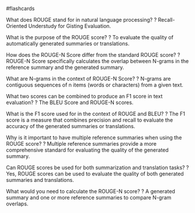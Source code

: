#flashcards

What does ROUGE stand for in natural language processing?
?
Recall-Oriented Understudy for Gisting Evaluation.

What is the purpose of the ROUGE score?
?
To evaluate the quality of automatically generated summaries or translations.

How does the ROUGE-N Score differ from the standard ROUGE score?
?
ROUGE-N Score specifically calculates the overlap between N-grams in the reference summary and the generated summary.

What are N-grams in the context of ROUGE-N Score?
?
N-grams are contiguous sequences of n items (words or characters) from a given text.

What two scores can be combined to produce an F1 score in text evaluation?
?
The BLEU Score and ROUGE-N scores.

What is the F1 score used for in the context of ROUGE and BLEU?
?
The F1 score is a measure that combines precision and recall to evaluate the accuracy of the generated summaries or translations.

Why is it important to have multiple reference summaries when using the ROUGE score?
?
Multiple reference summaries provide a more comprehensive standard for evaluating the quality of the generated summary.

Can ROUGE scores be used for both summarization and translation tasks?
?
Yes, ROUGE scores can be used to evaluate the quality of both generated summaries and translations.

What would you need to calculate the ROUGE-N score?
?
A generated summary and one or more reference summaries to compare N-gram overlaps.

